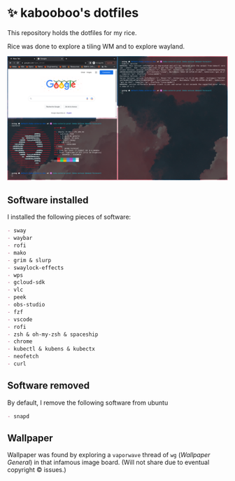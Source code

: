 # ✨ kabooboo's dotfiles

This repository holds the dotfiles for my rice.

Rice was done to explore a tiling WM and to explore wayland.

![rice screen](./assets/screen.png)

## Software installed

I installed the following pieces of software:

```markdown
- sway
- waybar
- rofi
- mako
- grim & slurp
- swaylock-effects
- wps
- gcloud-sdk
- vlc
- peek
- obs-studio
- fzf
- vscode
- rofi
- zsh & oh-my-zsh & spaceship
- chrome
- kubectl & kubens & kubectx
- neofetch
- curl
```

## Software removed

By default, I remove the following software from ubuntu

```md
- snapd
```

## Wallpaper

Wallpaper was found by exploring a `vaporwave` thread of `wg` (_Wallpaper General_) in that infamous image board. (Will not share due to eventual copyright © issues.)
